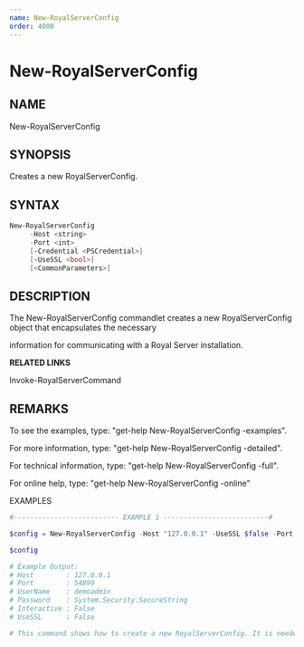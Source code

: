 ```yaml
---
name: New-RoyalServerConfig
order: 4000
---
```


# New-RoyalServerConfig

## NAME

New-RoyalServerConfig

## SYNOPSIS

Creates a new RoyalServerConfig.

## SYNTAX

```powershell
New-RoyalServerConfig
     -Host <string>
     -Port <int>
     [-Credential <PSCredential>]  
     [-UseSSL <bool>]
     [<CommonParameters>]
```

## DESCRIPTION

The New-RoyalServerConfig commandlet creates a new RoyalServerConfig object that encapsulates the necessary

information for communicating with a Royal Server installation.

**RELATED LINKS**

Invoke-RoyalServerCommand

## REMARKS

To see the examples, type: "get-help New-RoyalServerConfig -examples".

For more information, type: "get-help New-RoyalServerConfig -detailed".

For technical information, type: "get-help New-RoyalServerConfig -full".

For online help, type: "get-help New-RoyalServerConfig -online"

EXAMPLES

```powershell
#-------------------------- EXAMPLE 1 --------------------------#

$config = New-RoyalServerConfig -Host "127.0.0.1" -UseSSL $false -Port 54899 -Credential $cred

$config

# Example Output:
# Host        : 127.0.0.1
# Port        : 54899
# UserName    : demoadmin
# Password    : System.Security.SecureString
# Interactive : False
# UseSSL      : False

# This command shows how to create a new RoyalServerConfig. It is needed for the Invoke-RoyalServercommand commandlet.
```
